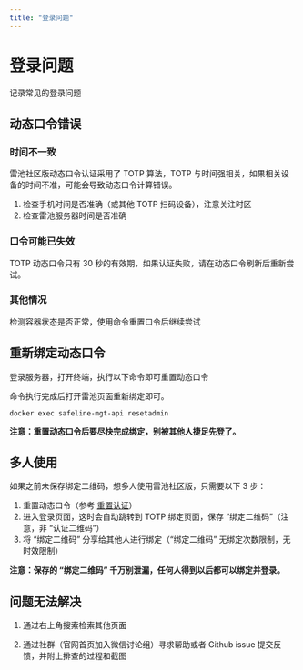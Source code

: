 ```yaml
---
title: "登录问题"
---
```


# 登录问题

记录常见的登录问题



## 动态口令错误

### 时间不一致

雷池社区版动态口令认证采用了 TOTP 算法，TOTP 与时间强相关，如果相关设备的时间不准，可能会导致动态口令计算错误。

1. 检查手机时间是否准确（或其他 TOTP 扫码设备），注意关注时区
2. 检查雷池服务器时间是否准确

### 口令可能已失效

TOTP 动态口令只有 30 秒的有效期，如果认证失败，请在动态口令刷新后重新尝试。

### 其他情况

检测容器状态是否正常，使用命令重置口令后继续尝试

## 重新绑定动态口令

登录服务器，打开终端，执行以下命令即可重置动态口令

命令执行完成后打开雷池页面重新绑定即可。

```
docker exec safeline-mgt-api resetadmin
```

**注意：重置动态口令后要尽快完成绑定，别被其他人捷足先登了。**

## 多人使用

如果之前未保存绑定二维码，想多人使用雷池社区版，只需要以下 3 步：

1. 重置动态口令（参考 [重置认证](#重置认证)）
2. 进入登录页面，这时会自动跳转到 TOTP 绑定页面，保存 “绑定二维码”（注意，非 “认证二维码”）
3. 将 “绑定二维码” 分享给其他人进行绑定（“绑定二维码” 无绑定次数限制，无时效限制）

**注意：保存的 “绑定二维码” 千万别泄漏，任何人得到以后都可以绑定并登录。**

## 问题无法解决

1. 通过右上角搜索检索其他页面

2. 通过社群（官网首页加入微信讨论组）寻求帮助或者 Github issue 提交反馈，并附上排查的过程和截图